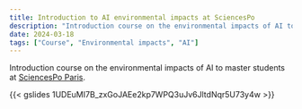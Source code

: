 ```yaml
---
title: Introduction to AI environmental impacts at SciencesPo
description: "Introduction course on the environmental impacts of AI to master students at [SciencesPo Paris](https://www.sciencespo.fr/en/)."
date: 2024-03-18
tags: ["Course", "Environmental impacts", "AI"]
---
```


Introduction course on the environmental impacts of AI to master students at [SciencesPo Paris](https://www.sciencespo.fr/en/).

{{< gslides 1UDEuMI7B_zxGoJAEe2kp7WPQ3uJv6JltdNqr5U73y4w >}}
